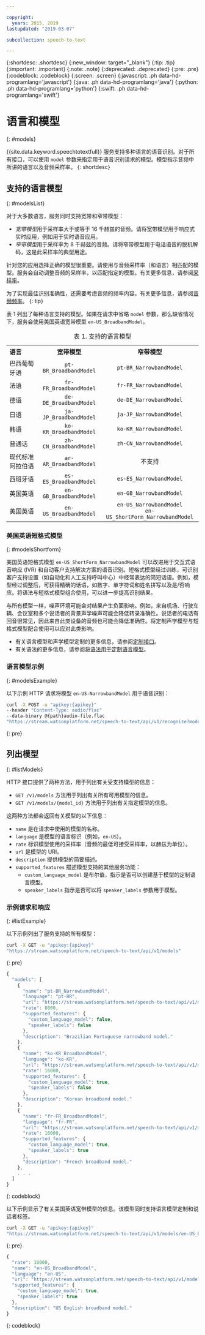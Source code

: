 ```yaml
---

copyright:
  years: 2015, 2019
lastupdated: "2019-03-07"

subcollection: speech-to-text

---
```


{:shortdesc: .shortdesc}
{:new_window: target="_blank"}
{:tip: .tip}
{:important: .important}
{:note: .note}
{:deprecated: .deprecated}
{:pre: .pre}
{:codeblock: .codeblock}
{:screen: .screen}
{:javascript: .ph data-hd-programlang='javascript'}
{:java: .ph data-hd-programlang='java'}
{:python: .ph data-hd-programlang='python'}
{:swift: .ph data-hd-programlang='swift'}

# 语言和模型
{: #models}

{{site.data.keyword.speechtotextfull}} 服务支持多种语言的语音识别。对于所有接口，可以使用 `model` 参数来指定用于语音识别请求的模型。模型指示音频中所讲的语言以及音频采样率。
{: shortdesc}

## 支持的语言模型
{: #modelsList}

对于大多数语言，服务同时支持宽带和窄带模型：

-   *宽带模型*用于采样率大于或等于 16 千赫兹的音频。请将宽带模型用于响应式实时应用，例如用于实时语音应用。
-   *窄带模型*用于采样率为 8 千赫兹的音频。请将窄带模型用于电话语音的脱机解码，这是此采样率的典型用途。

针对您的应用选择正确的模型很重要。请使用与音频采样率（和语言）相匹配的模型。服务会自动调整音频的采样率，以匹配指定的模型。有关更多信息，请参阅[采样率](/docs/services/speech-to-text/audio-formats.html#samplingRate)。

为了实现最佳识别准确性，还需要考虑音频的频率内容。有关更多信息，请参阅[音频频率](/docs/services/speech-to-text/audio-formats.html#frequency)。
{: tip}

表 1 列出了每种语言支持的模型。如果在请求中省略 `model` 参数，那么缺省情况下，服务会使用美国英语宽带模型 `en-US_BroadbandModel`。

<table>
  <caption>表 1. 支持的语言模型</caption>
  <tr>
    <th style="text-align:left">语言</th>
    <th style="text-align:center">宽带模型</th>
    <th style="text-align:center">窄带模型</th>
  </tr>
  <tr>
    <td>巴西葡萄牙语</td>
    <td style="text-align:center"><code>pt-BR_BroadbandModel</code></td>
    <td style="text-align:center"><code>pt-BR_NarrowbandModel</code></td>
  </tr>
  <tr>
    <td>法语</td>
    <td style="text-align:center"><code>fr-FR_BroadbandModel</code></td>
    <td style="text-align:center"><code>fr-FR_NarrowbandModel</code></td>
  </tr>
  <tr>
    <td>德语</td>
    <td style="text-align:center"><code>de-DE_BroadbandModel</code></td>
    <td style="text-align:center"><code>de-DE_NarrowbandModel</code></td>
  </tr>
  <tr>
    <td>日语</td>
    <td style="text-align:center"><code>ja-JP_BroadbandModel</code></td>
    <td style="text-align:center"><code>ja-JP_NarrowbandModel</code></td>
  </tr>
  <tr>
    <td>韩语</td>
    <td style="text-align:center"><code>ko-KR_BroadbandModel</code></td>
    <td style="text-align:center"><code>ko-KR_NarrowbandModel</code></td>
  </tr>
  <tr>
    <td>普通话</td>
    <td style="text-align:center"><code>zh-CN_BroadbandModel</code></td>
    <td style="text-align:center"><code>zh-CN_NarrowbandModel</code></td>
  </tr>
  <tr>
    <td>现代标准阿拉伯语</td>
    <td style="text-align:center"><code>ar-AR_BroadbandModel</code></td>
    <td style="text-align:center">不支持</td>
  </tr>
  <tr>
    <td>西班牙语</td>
    <td style="text-align:center"><code>es-ES_BroadbandModel</code></td>
    <td style="text-align:center"><code>es-ES_NarrowbandModel</code></td>
  </tr>
  <tr>
    <td>英国英语</td>
    <td style="text-align:center"><code>en-GB_BroadbandModel</code></td>
    <td style="text-align:center"><code>en-GB_NarrowbandModel</code></td>
  </tr>
  <tr>
    <td>美国英语</td>
    <td style="text-align:center"><code>en-US_BroadbandModel</code></td>
    <td style="text-align:center"><code>en-US_NarrowbandModel</code></br>
      <code>en-US_ShortForm_NarrowbandModel</code></td>
  </tr>
</table>

### 美国英语短格式模型
{: #modelsShortform}

美国英语短格式模型 `en-US_ShortForm_NarrowbandModel` 可以改进用于交互式语音响应 (IVR) 和自动客户支持解决方案的语音识别。短格式模型经过训练，可识别客户支持设置（如自动化和人工支持呼叫中心）中经常表达的简短话语。例如，模型经过调整后，可获得精确的话语，如数字、单字符词和姓名拼写以及是/否响应。将语法与短格式模型组合使用，可以进一步提高识别结果。

与所有模型一样，噪声环境可能会对结果产生负面影响。例如，来自机场、行驶车辆、会议室和多个说话者的背景声学噪声可能会降低转录准确性。说话者的电话有回音很常见，因此来自此类设备的音频也可能会降低准确性。将定制声学模型与短格式模型配合使用可以应对此类影响。

-   有关语言模型和声学模型定制的更多信息，请参阅[定制接口](/docs/services/speech-to-text/custom.html)。
-   有关语法的更多信息，请参阅[将语法用于定制语言模型](/docs/services/speech-to-text/grammar.html)。

### 语言模型示例
{: #modelsExample}

以下示例 HTTP 请求将模型 `en-US-NarrowbandModel` 用于语音识别：

```bash
curl -X POST -u "apikey:{apikey}"
--header "Content-Type: audio/flac"
--data-binary @{path}audio-file.flac
"https://stream.watsonplatform.net/speech-to-text/api/v1/recognize?model=en-US_NarrowbandModel"
```
{: pre}

## 列出模型
{: #listModels}

HTTP 接口提供了两种方法，用于列出有关受支持模型的信息：

-   `GET /v1/models` 方法用于列出有关所有可用模型的信息。
-   `GET /v1/models/{model_id}` 方法用于列出有关指定模型的信息。

这两种方法都会返回有关模型的以下信息：

-   `name` 是在请求中使用的模型的名称。
-   `language` 是模型的语言标识（例如，`en-US`）。
-   `rate` 标识模型使用的采样率（音频的最低可接受采样率，以赫兹为单位）。
-   `url` 是模型的 URI。
-   `description` 提供模型的简要描述。
-   `supported_features` 描述模型支持的其他服务功能：
    -   `custom_language_model` 是布尔值，指示是否可以创建基于模型的定制语言模型。
    -   `speaker_labels` 指示是否可以将 `speaker_labels` 参数用于模型。

### 示例请求和响应
{: #listExample}

以下示例列出了服务支持的所有模型：

```bash
curl -X GET -u "apikey:{apikey}"
"https://stream.watsonplatform.net/speech-to-text/api/v1/models"
```
{: pre}

```javascript
{
  "models": [
    {
      "name": "pt-BR_NarrowbandModel",
      "language": "pt-BR",
      "url": "https://stream.watsonplatform.net/speech-to-text/api/v1/models/pt-BR_NarrowbandModel",
      "rate": 8000,
      "supported_features": {
        "custom_language_model": false,
        "speaker_labels": false
      },
      "description": "Brazilian Portuguese narrowband model."
    },
    {
      "name": "ko-KR_BroadbandModel",
      "language": "ko-KR",
      "url": "https://stream.watsonplatform.net/speech-to-text/api/v1/models/ko-KR_BroadbandModel",
      "rate": 16000,
      "supported_features": {
        "custom_language_model": true,
        "speaker_labels": false
      },
      "description": "Korean broadband model."
    },
    {
      "name": "fr-FR_BroadbandModel",
      "language": "fr-FR",
      "url": "https://stream.watsonplatform.net/speech-to-text/api/v1/models/fr-FR_BroadbandModel",
      "rate": 16000,
      "supported_features": {
        "custom_language_model": true,
        "speaker_labels": true
      },
      "description": "French broadband model."
    },
    . . .
  ]
}
```
{: codeblock}

以下示例显示了有关美国英语宽带模型的信息。该模型同时支持语言模型定制和说话者标签。

```bash
curl -X GET -u "apikey:{apikey}"
"https://stream.watsonplatform.net/speech-to-text/api/v1/models/en-US_BroadbandModel"
```
{: pre}

```javascript
{
  "rate": 16000,
  "name": "en-US_BroadbandModel",
  "language": "en-US",
  "url": "https://stream.watsonplatform.net/speech-to-text/api/v1/models/en-US_BroadbandModel",
  "supported_features": {
    "custom_language_model": true,
    "speaker_labels": true
  },
  "description": "US English broadband model."
}
```
{: codeblock}

